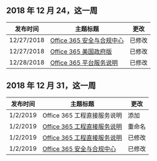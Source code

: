 <!-- This file is generated automatically each week. Changes made to this file will be overwritten.-->




## <a name="week-of-december-24-2018"></a>2018 年 12 月 24，这一周


| 发布时间 |主题标题 | 更改 |
|------|------------|--------|
| 12/27/2018 | [Office 365 安全与合规中心](/Office365/ServiceDescriptions/office-365-platform-service-description/office-365-securitycompliance-center) | 已修改 |
| 12/27/2018 | [Office 365 美国政府版](/Office365/ServiceDescriptions/office-365-platform-service-description/office-365-us-government/office-365-us-government) | 已修改 |
| 12/28/2018 | [Office 365 平台服务说明](/Office365/ServiceDescriptions/office-365-platform-service-description/office-365-platform-service-description) | 已修改 |


## <a name="week-of-december-31-2018"></a>2018 年 12 月 31，这一周


| 发布时间 |主题标题 | 更改 |
|------|------------|--------|
| 1/2/2019 | Office 365 工程直接服务说明 | 添加 |
| 1/2/2019 | [Office 365 工程直接服务说明](/Office365/ServiceDescriptions/office-365-engineering-direct-service-description) | 重命名 |
| 1/2/2019 | [Office 365 工程直接服务说明](/Office365/ServiceDescriptions/office-365-engineering-direct-service-description) | 已修改 |
| 1/2/2019 | [Office 365 安全与合规中心](/Office365/ServiceDescriptions/office-365-platform-service-description/office-365-securitycompliance-center) | 已修改 |
